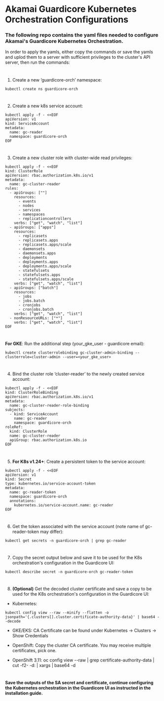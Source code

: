 # Akamai Guardicore Kubernetes Orchestration Configurations

### The following repo contains the yaml files needed to configure Akamai's Guardicore Kubernetes Orchestration.

In order to apply the yamls, either copy the commands or save the yamls and uplod them to a server with sufficient privileges to the cluster's API server, then run the commands:
#
1. Create a new ‘guardicore-orch’ namespace:
```buildoutcfg
kubectl create ns guardicore-orch
```
#
2. Create a new k8s service account:
```buildoutcfg
kubectl apply -f - <<EOF
apiVersion: v1		
kind: ServiceAccount
metadata:	
  name: gc-reader
  namespace: guardicore-orch
EOF
```
#
3. Create a new cluster role with cluster-wide read privileges:
```buildoutcfg
kubectl apply -f - <<EOF
kind: ClusterRole
apiVersion: rbac.authorization.k8s.io/v1
metadata:
  name: gc-cluster-reader
rules:
  - apiGroups: [""]
    resources:
      - events
      - nodes
      - services
      - namespaces
      - replicationcontrollers
    verbs: ["get", "watch", "list"]
  - apiGroups: ["apps"]
    resources:
      - replicasets
      - replicasets.apps
      - replicasets.apps/scale
      - daemonsets
      - daemonsets.apps
      - deployments
      - deployments.apps
      - deployments.apps/scale
      - statefulsets
      - statefulsets.apps
      - statefulsets.apps/scale
    verbs: ["get", "watch", "list"]
  - apiGroups: ["batch"]
    resources:
      - jobs
      - jobs.batch
      - cronjobs
      - cronjobs.batch
    verbs: ["get", "watch", "list"]
  - nonResourceURLs: ["*"]
    verbs: ["get", "watch", "list"]
EOF
```
#
**For GKE**: Run the additional step (your_gke_user - guardicore email):
```buildoutcfg
kubectl create clusterrolebinding gc-cluster-admin-binding --clusterrole=cluster-admin --user=<your_gke_user> 
```
#
4. Bind the cluster role ‘cluster-reader’ to the newly created service account:
```buildoutcfg
kubectl apply -f - <<EOF
kind: ClusterRoleBinding
apiVersion: rbac.authorization.k8s.io/v1
metadata:
  name: gc-cluster-reader-role-binding
subjects:
  - kind: ServiceAccount
    name: gc-reader
    namespace: guardicore-orch
roleRef:
  kind: ClusterRole
  name: gc-cluster-reader
  apiGroup: rbac.authorization.k8s.io
EOF
```
#
5. **For K8s v1.24+**: Create a persistent token to the service account:
```buildoutcfg
kubectl apply -f - <<EOF
apiVersion: v1
kind: Secret
type: kubernetes.io/service-account-token
metadata:
  name: gc-reader-token
  namespace: guardicore-orch
  annotations:
    kubernetes.io/service-account.name: gc-reader
EOF
```
#
6. Get the token associated with the service account (note name of gc-reader-token may differ):
```buildoutcfg
kubectl get secrets -n guardicore-orch | grep gc-reader
```
#
7. Copy the secret output below and save it to be used for the K8s orchestration's configuration in the Guardicore UI:
```buildoutcfg
kubectl describe secret -n guardicore-orch gc-reader-token
```
#
8. **(Optional)** Get the decoded cluster certificate and save a copy to be used for the K8s orchestration's configuration in the Guardicore UI:
* Kubernetes:
```buildoutcfg
kubectl config view --raw --minify --flatten -o jsonpath='{.clusters[].cluster.certificate-authority-data}' | base64 --decode
```

* GKE/EKS:
CA Certificate can be found under Kubernetes -> Clusters -> Show Credentials

* OpenShift:
Copy the cluster CA certificate. You may receive multiple certificates, pick one.

* OpenShift 3.11:
oc config view --raw | grep certificate-authority-data | cut -f2- -d: | xargs | base64 -d
#
**Save the outputs of the SA secret and certificate, continue configuring the Kubernetes orchestration in the Guardicore UI as instructed in the installation guide.**
